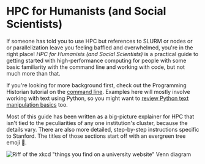 # HPC for Humanists (and Social Scientists)

If someone has told you to use HPC but references to SLURM or nodes or or parallelization leave you feeling baffled and overwhelmed, you're in the right place! *HPC for Humanists (and Social Scientists)* is a practical guide to getting started with high-performance computing for people with some basic familiarity with the command line and working with code, but not much more than that. 

If you're looking for more background first, check out the Programming Historian tutorial on the [command line](https://programminghistorian.org/en/lessons/intro-to-bash). Examples here will mostly involve working with text using Python, so you might want to [review Python text manipulation basics](https://programminghistorian.org/en/lessons/working-with-text-files) too.

Most of this guide has been written as a big-picture explainer for HPC that isn't tied to the peculiarities of any one institution's cluster, because the details vary. There are also more detailed, step-by-step instructions specific to Stanford. The titles of those sections start off with an evergreen tree emoji 🌲.

![Riff of the xkcd "things you find on a university website" Venn diagram](hpcforhumanists.png)